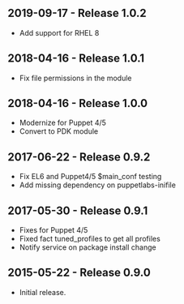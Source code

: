 ## 2019-09-17 - Release 1.0.2

- Add support for RHEL 8

## 2018-04-16 - Release 1.0.1

- Fix file permissions in the module

## 2018-04-16 - Release 1.0.0

- Modernize for Puppet 4/5
- Convert to PDK module

## 2017-06-22 - Release 0.9.2

- Fix EL6 and Puppet4/5 $main_conf testing
- Add missing dependency on puppetlabs-inifile

## 2017-05-30 - Release 0.9.1

- Fixes for Puppet 4/5
- Fixed fact tuned_profiles to get all profiles
- Notify service on package install change

## 2015-05-22 - Release 0.9.0

- Initial release.
